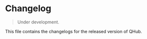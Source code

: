 # Changelog
> Under development.

This file contains the changelogs for the released version of QHub.